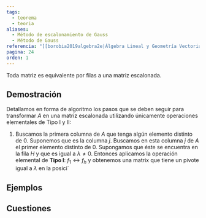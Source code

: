 ```yaml
---
tags:
  - teorema
  - teoria
aliases:
  - Método de escalonamiento de Gauss
  - Método de Gauss
referencia: "[[borobia2019algebra2e|Álgebra Lineal y Geometría Vectorial (2a ed)]]"
pagina: 24
orden: 1
---
```

Toda matriz es equivalente por filas a una matriz escalonada.

## Demostración
Detallamos en forma de algoritmo los pasos que se deben seguir para transformar $A$ en una matriz escalonada utilizando únicamente operaciones elementales de Tipo I y II:
1. Buscamos la primera columna de $A$ que tenga algún elemento distinto de $0$. Suponemos que es la columna $j$. Buscamos en esta columna $j$ de $A$ el primer elemento distinto de $0$. Supongamos que éste se encuentra en la fila $H$ y que es igual a $\lambda \neq 0$. Entonces aplicamos la operación elemental de **Tipo I**: $f_1 \leftrightarrow f_h$ y obtenemos una matrix que tiene un pivote igual a $\lambda$ en la posici´

## Ejemplos

## Cuestiones

